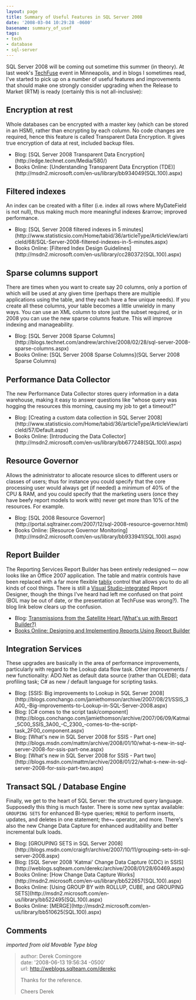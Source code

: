 ```yaml
---
layout: page
title: Summary of Useful Features in SQL Server 2008
date: '2008-03-04 10:29:28 -0600'
basename: summary_of_usef
tags:
- tech
- database
- sql-server
---
```


SQL Server 2008 will be coming out sometime this summer (in theory). At last
week's [TechFuse](http://www.nhmn.com/techfuse/) event in
Minneapolis, and in blogs I sometimes read, I've started to pick up on a number
of useful features and improvements that should make one strongly consider
upgrading when the Release to Market (RTM) is ready (certainly this is not
all-inclusive):

<!--more-->

## Encryption at rest

Whole databases can be encrypted with a master key (which can be stored in an
HSM), rather than encrypting by each column. No code changes are required, hence
this feature is called Transparent Data Encryption. It gives true encryption of
data at rest, included backup files.

<ul>
<li>Blog: [SQL Server 2008 Transparent Data Encryption](http://edge.technet.com/Media/580/)</li>
<li>Books Online: [Understanding Transparent Data Encryption (TDE)](http://msdn2.microsoft.com/en-us/library/bb934049(SQL.100).aspx)</li>
</ul>

## Filtered indexes

An index can be created with a filter (i.e. index all rows where MyDateField is
not null), thus making much more meaningful indexes &rarrow; improved
performance.

<ul>
<li>Blog: [SQL Server 2008 filtered indexes in 5 minutes](http://www.statisticsio.com/Home/tabid/36/articleType/ArticleView/articleId/68/SQL-Server-2008-filtered-indexes-in-5-minutes.aspx)</li>
<li>Books Online: [Filtered Index Design Guidelines](http://msdn2.microsoft.com/en-us/library/cc280372(SQL.100).aspx)</li>
</ul>

## Sparse columns support

There are times when you want to create say 20 columns, only a portion of which
will be used at any given time (perhaps there are multiple applications using
the table, and they each have a few unique needs). If you create all these
columns, your table becomes a little unwieldy in many ways. You can use an XML
column to store just the subset required, or in 2008 you can use the new sparse
columns feature. This will improve indexing and manageability.

<ul>
<li>Blog: [SQL Server 2008 Sparse Columns](http://blogs.technet.com/andrew/archive/2008/02/28/sql-server-2008-sparse-columns.aspx)</li>
<li>Books Online: [SQL Server 2008 Sparse Columns](SQL Server 2008 Sparse Columns)</li>
</ul>

## Performance Data Collector

The new Performance Data Collector stores query information in a data warehouse,
making it easy to answer questions like "whose query was hogging the resources
this morning, causing my job to get a timeout?"

<ul>
<li>Blog: [Creating a custom data collection in SQL Server 2008](http://www.statisticsio.com/Home/tabid/36/articleType/ArticleView/articleId/57/Default.aspx)</li>
<li>Books Online: [Introducing the Data Collector](http://msdn2.microsoft.com/en-us/library/bb677248(SQL.100).aspx)</li>
</ul>

## Resource Governor

Allows the administrator to allocate resource slices to different users or
classes of users; thus for instance you could specify that the core processing
user would always get (if needed) a minimum of 40% of the CPU & RAM, and you
could specify that the marketing users (once they have beefy report models to
work with) never get more than 10% of the resources. For example.

<ul>
<li>Blog: [SQL 2008 Resource Governor](http://portal.sqltrainer.com/2007/12/sql-2008-resource-governor.html)</li>
<li>Books Online: [Resource Governor Monitoring](http://msdn2.microsoft.com/en-us/library/bb933941(SQL.100).aspx)</li>
</ul>

## Report Builder

The Reporting Services Report Builder has been entirely redesigned &mdash; now
looks like an Office 2007 application. The table and matrix controls have been
replaced with a far more flexible [tablix](http://msdn2.microsoft.com/en-us/library/bb934258(SQL.100).aspx)
control that allows you to do all kinds of cool things. There is still a [Visual
Studio-integrated](http://msdn2.microsoft.com/en-us/library/ms159253(SQL.100).aspx) Report Designer, though the things I've heard had left me
confused on that point (BOL may be out of date, or the presentation at TechFuse
was wrong?). The blog link below clears up the confusion.

* Blog: <a href="http://blogs.msdn.com/bwelcker/archive/2007/12/11/transmissions-from-the-satellite-heart-what-s-up-with-report-builder.aspx">Transmissions from the Satellite Heart (What's up with Report Builder?)
* Books Online: [Designing and Implementing Reports Using Report Builder](http://msdn2.microsoft.com/en-us/library/ms159750(SQL.100).aspx)

## Integration Services

These upgrades are basically in the area of performance improvements,
particularly with regard to the Lookup data flow task. Other improvements / new
functionality: ADO.Net as default data source (rather than OLEDB); data
profiling task; C# as new / default language for scripting tasks.

<ul>
<li>Blog: [SSIS: Big improvements to Lookup in SQL Server 2008](http://blogs.conchango.com/jamiethomson/archive/2007/08/21/SSIS_3A00_-Big-improvements-to-Lookup-in-SQL-Server-2008.aspx)</li>
<li>Blog: [C# comes to the script task/component](http://blogs.conchango.com/jamiethomson/archive/2007/06/09/Katmai_5C00_SSIS_3A00_-C_2300_-comes-to-the-script-task_2F00_component.aspx)</li>
<li>Blog: [What's new in SQL Server 2008 for SSIS - Part one](http://blogs.msdn.com/mattm/archive/2008/01/10/what-s-new-in-sql-server-2008-for-ssis-part-one.aspx)</li>
<li>Blog: [What's new in SQL Server 2008 for SSIS - Part two](http://blogs.msdn.com/mattm/archive/2008/01/22/what-s-new-in-sql-server-2008-for-ssis-part-two.aspx)</li>
</ul>

## Transact SQL / Database Engine

Finally, we get to the heart of SQL Server: the structured query language.
Supposedly this thing is much faster. There is some new syntax available:
`GROUPING SETS` for enhanced BI-type queries; `MERGE` to perform inserts,
updates, and deletes in one statement; the`+=` operator, and more. There's also
the new Change Data Capture for enhanced auditability and better incremental
bulk loads.

<ul>
<li>Blog: [GROUPING SETS in SQL Server 2008](http://blogs.msdn.com/craigfr/archive/2007/10/11/grouping-sets-in-sql-server-2008.aspx)</li>
<li>Blog: [SQL Server 2008 'Katmai' Change Data Capture (CDC) in SSIS](http://weblogs.sqlteam.com/derekc/archive/2008/01/28/60469.aspx)</li>
<li>Books Online: [How Change Data Capture Works](http://msdn2.microsoft.com/en-us/library/bb522657(SQL.100).aspx)</li>
<li>Books Online: [Using GROUP BY with ROLLUP, CUBE, and GROUPING SETS](http://msdn2.microsoft.com/en-us/library/bb522495(SQL.100).aspx)</li>
<li>Books Online: [MERGE](http://msdn2.microsoft.com/en-us/library/bb510625(SQL.100).aspx)</li>
</ul>

## Comments

_imported from old Movable Type blog_

> author: Derek Comingore<br>
> date: '2008-06-13 19:56:34 -0500'<br>
> url: http://weblogs.sqlteam.com/derekc
>
> Thanks for the reference.
>
> Cheers
> Derek

